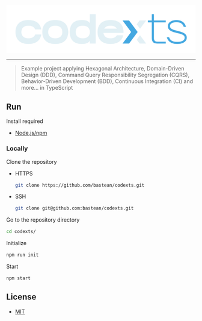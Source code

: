<div align="center">
  <a href="https://github.com/bastean" rel="noopener noreferrer" target="_blank">
    <!-- <img src="https://raw.githubusercontent.com/bastean/codexts/main/docs/readme/logo-readme.png" alt="logo readme"> -->
    <img src="docs/readme/logo-readme.png" alt="logo readme">
  </a>
</div>

---

> Example project applying Hexagonal Architecture, Domain-Driven Design (DDD), Command Query Responsibility Segregation (CQRS), Behavior-Driven Development (BDD), Continuous Integration (CI) and more... in TypeScript

## Run

Install required

- [Node.js/npm](https://nodejs.org/en/download)

### Locally

Clone the repository

- HTTPS

  ```bash
  git clone https://github.com/bastean/codexts.git
  ```

- SSH

  ```bash
  git clone git@github.com:bastean/codexts.git
  ```

Go to the repository directory

```bash
cd codexts/
```

Initialize

```bash
npm run init
```

Start

```bash
npm start
```

## License

- [MIT](LICENSE)
